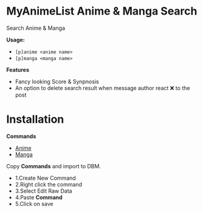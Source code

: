 
# MyAnimeList Anime & Manga Search

Search Anime & Manga

**Usage:**
* `[p]anime <anime name>`
* `[p]manga <manga name>`

**Features**
* Fancy looking Score & Synpnosis
* An option to delete search result when message author react ❌ to the post

# Installation
<b>Commands</b>

* [Anime](https://raw.githubusercontent.com/Gr3nDy/Discord-Bot-Maker/master/Raw-Data/mal-anime-manga-search/anime.json)
* [Manga](https://raw.githubusercontent.com/Gr3nDy/Discord-Bot-Maker/master/Raw-Data/mal-anime-manga-search/manga.json)

Copy <b>Commands</b> and import to
DBM.
* 1.Create New Command
* 2.Right click the command
* 3.Select Edit Raw Data
* 4.Paste <b>Command</b>
* 5.Click on save



